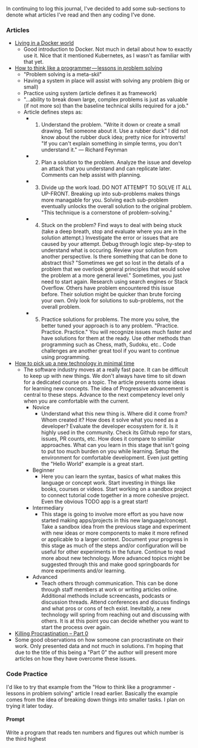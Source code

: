 In continuing to log this journal, I've decided to add some sub-sections to denote what articles I've read and then any coding I've done.

### Articles
- [Living in a Docker world](https://www.theverge.com/circuitbreaker/2018/5/25/17386716/docker-kubernetes-containers-explained)
  - Good introduction to Docker. Not much in detail about how to exactly use it. Nice that it mentioned Kubernetes, as I wasn't as familiar with that yet.
- [How to think like a programmer — lessons in problem solving](https://medium.freecodecamp.org/how-to-think-like-a-programmer-lessons-in-problem-solving-d1d8bf1de7d2)
  - "Problem solving is a meta-skil"
  - Having a system in place will assist with solving any problem (big or small)
  - Practice using system (article defines it as framework)
  - "...ability to break down large, complex problems is just as valuable (if not more so) than the baseline technical skills required for a job."
  - Article defines steps as:
    - 1. Understand the problem. "Write it down or create a small drawing. Tell someone about it. Use a rubber duck" I did not know about the rubber duck idea; pretty nice for introverts! "If you can't explain something in simple terms, you don't understand it." — Richard Feynman
    - 2. Plan a solution to the problem. Analyze the issue and develop an attack that you understand and can replicate later. Comments can help assist with planning.
    - 3. Divide up the work load. DO NOT ATTEMPT TO SOLVE IT ALL UP-FRONT. Breaking up into sub-problems makes things more managable for you. Solving each sub-problem eventually unlocks the overall solution to the original problem. "This technique is a cornerstone of problem-solving."
    - 4. Stuck on the problem? Find ways to deal with being stuck (take a deep breath, stop and evaluate where you are in the solution attempt.) Investigate the error or issues that are caused by your attempt. Debug through logic step-by-step to understand what is occuring. Review your solution from another perspective. Is there something that can be done to abstract this? "Sometimes we get so lost in the details of a problem that we overlook general principles that would solve the problem at a more general level." Sometimes, you just need to start again. Research using search engines or Stack Overflow. Others have problem encountered this issue before. Their solution might be quicker than brute forcing your own. Only look for solutions to sub-problems, not the overall problem.
    - 5. Practice solutions for problems. The more you solve, the better tuned your approach is to any problem. "Practice. Practice. Practice." You will recognize issues much faster and have solutions for them at the ready. Use other methods than programming such as Chess, math, Sudoku, etc.. Code challenges are another great tool if you want to continue using programming.
- [How to pick up a new technology in minimal time](https://dev.to/janux_de/how-to-pick-up-a-new-technology-in-minimal-time-2i4l)
  - The software industry moves at a really fast pace. It can be difficult to keep up with new things. We don't always have time to sit down for a dedicated course on a topic. The article presents some ideas for learning new concepts. The idea of Progressive advancement is central to these steps. Advance to the next competency level only when you are comfortable with the current.
    - Novice
        - Understand what this new thing is. Where did it come from? Whom created it? How does it solve what you need as a developer? Evaluate the developer ecosystem for it. Is it highly used in the community. Check its Github repo for stars, issues, PR counts, etc. How does it compare to similiar approaches. What can you learn in this stage that isn't going to put too much burden on you while learning. Setup the environment for comfortable development. Even just getting the "Hello World" example is a great start.
    - Beginner
      - Here you can learn the syntax, basics of what makes this language or concept work. Start investing in things like books, courses or videos. Start working on a sandbox project to connect tutorial code together in a more cohesive project. Even the obvious TODO app is a great start!
    - Intermediary
      - This stage is going to involve more effort as you have now started making apps/projects in this new language/concept. Take a sandbox idea from the previous stage and experiment with new ideas or more components to make it more refined or applicable to a larger context. Document your progress in this stage as much of the steps and/or configuration will be useful for other experiments in the future. Continue to read more about new technology. More advanced topics might be suggested through this and make good springboards for more experiments and/or learning.
    - Advanced
      - Teach others through communication. This can be done through staff members at work or writing articles online. Additional methods include screencasts, podcasts or discussion threads. Attend conferences and discuss findings and what pros or cons of tech exist. Inevitably, a new technology will spring from reaching out and discussing with others. It is at this point you can decide whether you want to start the process over again.
- [Killing Procrastination – Part 0](https://dev.to/0xcrypto/killing-procrastination--part-0-18ph)
 - Some good observations on how someone can procrastinate on their work. Only presented data and not much in solutions. I'm hoping that due to the title of this being a "Part 0" the author will present more articles on how they have overcome these issues.


### Code Practice
I'd like to try that example from the "How to think like a programmer - lessons in problem solving" article I read earlier. Basically the example comes from the idea of breaking down things into smaller tasks. I plan on trying it later today.
#### Prompt
Write a program that reads ten numbers and figures out which number is the third highest